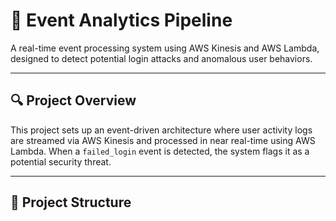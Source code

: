 # 🧠 Event Analytics Pipeline

A real-time event processing system using AWS Kinesis and AWS Lambda, designed to detect potential login attacks and anomalous user behaviors.

---

## 🔍 Project Overview

This project sets up an event-driven architecture where user activity logs are streamed via AWS Kinesis and processed in near real-time using AWS Lambda. When a `failed_login` event is detected, the system flags it as a potential security threat.

---

## 📂 Project Structure

